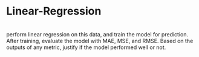 # Linear-Regression
<br>
perform linear regression on this data, and train the model for prediction. After training, evaluate the model with MAE, MSE, and RMSE. Based on the outputs of any metric, justify if the model performed well or not. 
